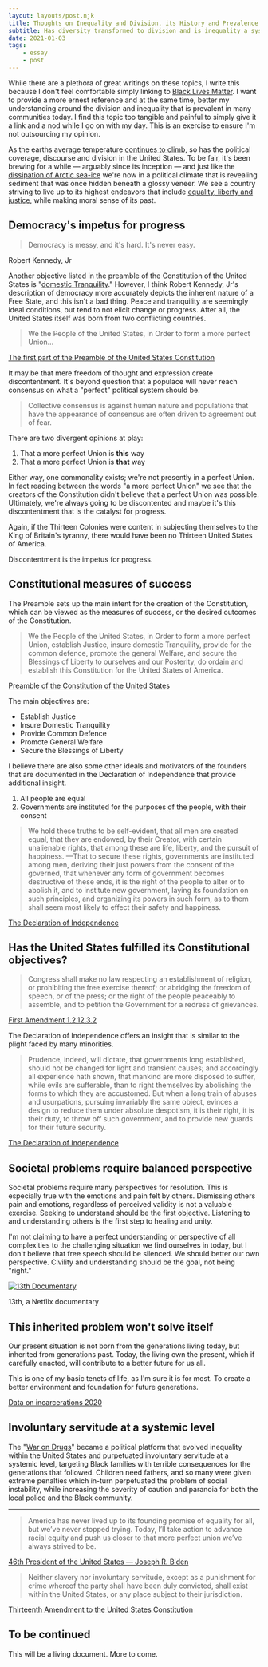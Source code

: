 ```yaml
---
layout: layouts/post.njk
title: Thoughts on Inequality and Division, its History and Prevalence in Society Today
subtitle: Has diversity transformed to division and is inequality a systemic problem in the United States?
date: 2021-01-03
tags:
    - essay
    - post
---
```


While there are a plethora of great writings on these topics, I write this because I don't feel comfortable simply linking to [Black Lives Matter](https://blacklivesmatter.com/). I want to provide a more ernest reference and at the same time, better my understanding around the division and inequality that is prevalent in many communities today. I find this topic too tangible and painful to simply give it a link and a nod while I go on with my day. This is an exercise to ensure I'm not outsourcing my opinion.

As the earths average temperature [continues to climb](https://climate.nasa.gov/interactives/climate-time-machine), so has the political coverage, discourse and division in the United States. To be fair, it's been brewing for a while &mdash; arguably since its inception &mdash; and just like the [dissipation of Arctic sea-ice](https://climate.nasa.gov/images-of-change/?id=623#623-arctic-sea-ice-coverage-hits-record-low) we're now in a political climate that is revealing sediment that was once hidden beneath a glossy veneer. We see a country striving to live up to its highest endeavors that include [equality, liberty and justice](https://constitution.congress.gov/constitution/preamble/), while making moral sense of its past.



## Democracy's impetus for progress

>Democracy is messy, and it's hard. It's never easy.
<p class="caption">Robert Kennedy, Jr</p>

Another objective listed in the preamble of the Constitution of the United States is "[domestic Tranquility](https://constitution.congress.gov/constitution/preamble/)." However, I think Robert Kennedy, Jr's description of democracy more accurately depicts the inherent nature of a Free State, and this isn't a bad thing. Peace and tranquility are seemingly ideal conditions, but tend to not elicit change or progress. After all, the United States itself was born from two conflicting countries.

>We the People of the United States, in Order to form a more perfect Union...
<p class="caption"><a href="https://constitution.congress.gov/constitution/preamble/">The first part of the Preamble of the United States Constitution</a></p>

It may be that mere freedom of thought and expression create discontentment. It's beyond question that a populace will never reach consensus on what a "perfect" political system should be. 

>Collective consensus is against human nature and populations that have the appearance of consensus are often driven to agreement out of fear.

There are two divergent opinions at play:

1. That a more perfect Union is __this__ way
1. That a more perfect Union is __that__ way

Either way, one commonality exists; we're not presently in a perfect Union. In fact reading between the words "a more perfect Union" we see that the creators of the Constitution didn't believe that a perfect Union was possible. Ultimately, we're always going to be discontented and maybe it's this discontentment that is the catalyst for progress.

Again, if the Thirteen Colonies were content in subjecting themselves to the King of Britain's tyranny, there would have been no Thirteen United States of America.

Discontentment is the impetus for progress.


## Constitutional measures of success

The Preamble sets up the main intent for the creation of the Constitution, which can be viewed as the measures of success, or the desired outcomes of the Constitution.

>We the People of the United States, in Order to form a more perfect Union, establish Justice, insure domestic Tranquility, provide for the common defence, promote the general Welfare, and secure the Blessings of Liberty to ourselves and our Posterity, do ordain and establish this Constitution for the United States of America.
<p class="caption"><a href="https://constitution.congress.gov/constitution/preamble/">Preamble of the Constitution of the United States</a></p>

The main objectives are:

- Establish Justice
- Insure Domestic Tranquility
- Provide Common Defence
- Promote General Welfare
- Secure the Blessings of Liberty

I believe there are also some other ideals and motivators of the founders that are documented in the Declaration of Independence that provide additional insight.

1. All people are equal
1. Governments are instituted for the purposes of the people, with their consent

>We hold these truths to be self-evident, that all men are created equal, that they are endowed, by their Creator, with certain unalienable rights, that among these are life, liberty, and the pursuit of happiness. &mdash;That to secure these rights, governments are instituted among men, deriving their just powers from the consent of the governed, that whenever any form of government becomes destructive of these ends, it is the right of the people to alter or to abolish it, and to institute new government, laying its foundation on such principles, and organizing its powers in such form, as to them shall seem most likely to effect their safety and happiness.
<p class="caption"><a href="https://www.cga.ct.gov/asp/content/constitutions/Declaration.htm">The Declaration of Independence</a></p>

## Has the United States fulfilled its Constitutional objectives?

>Congress shall make no law respecting an establishment of religion, or prohibiting the free exercise thereof; or abridging the freedom of speech, or of the press; or the right of the people peaceably to assemble, and to petition the Government for a redress of grievances.
<p class="caption"><a href="https://constitution.congress.gov/browse/essay/amdt1-2-12-3-2/ALDE_00000763/%5B'protest'%5D">First Amendment 1.2.12.3.2</a></p>

The Declaration of Independence offers an insight that is similar to the plight faced by many minorities.

>Prudence, indeed, will dictate, that governments long established, should not be changed for light and transient causes; and accordingly all experience hath shown, that mankind are more disposed to suffer, while evils are sufferable, than to right themselves by abolishing the forms to which they are accustomed. But when a long train of abuses and usurpations, pursuing invariably the same object, evinces a design to reduce them under absolute despotism, it is their right, it is their duty, to throw off such government, and to provide new guards for their future security.
<p class="caption"><a href="https://www.cga.ct.gov/asp/content/constitutions/Declaration.htm">The Declaration of Independence</a></p>


## Societal problems require balanced perspective 

Societal problems require many perspectives for resolution. This is especially true with the emotions and pain felt by others. Dismissing others pain and emotions, regardless of perceived validity is not a valuable exercise. Seeking to understand should be the first objective. Listening to and understanding others is the first step to healing and unity.

I'm not claiming to have a perfect understanding or perspective of all complexities to the challenging situation we find ourselves in today, but I don't believe that free speech should be silenced. We should better our own perspective. Civility and understanding should be the goal, not being "right."

[![13th Documentary](/assets/img/content/equality/netflix-13th-doc.jpg)](https://www.netflix.com/title/80091741)
<p class="caption">13th, a Netflix documentary</p>

## This inherited problem won't solve itself 

Our present situation is not born from the generations living today, but inherited from generations past. Today, the living own the present, which if carefully enacted, will contribute to a better future for us all.

This is one of my basic tenets of life, as I'm sure it is for most. To create a better environment and foundation for future generations.

[Data on incarcerations 2020](https://www.prisonpolicy.org/reports/pie2020.html)

## Involuntary servitude at a systemic level

The "[War on Drugs](https://en.wikipedia.org/wiki/War_on_drugs)" became a political platform that evolved inequality within the United States and purpetuated involuntary servitude at a systemic level, targeting Black families with terrible consequences for the generations that followed. Children need fathers, and so many were given extreme penalties which in-turn perpetuated the problem of social instability, while increasing the severity of caution and paranoia for both the local police and the Black community.

___

> America has never lived up to its founding promise of equality for all, but we’ve never stopped trying. Today, I’ll take action to advance racial equity and push us closer to that more perfect union we’ve always strived to be.
<p class="caption"><a href="https://twitter.com/POTUS/status/1354056690027683841?s=19">46th President of the United States &mdash; Joseph R. Biden</a></p>

> Neither slavery nor involuntary servitude, except as a punishment for crime whereof the party shall have been duly convicted, shall exist within the United States, or any place subject to their jurisdiction.

<p class="caption"><a href="https://constitution.congress.gov/constitution/amendment-13/" title="Thirteenth Amendment to the United States Constitution">Thirteenth Amendment to the United States Constitution</a></p>

## To be continued
This will be a living document. More to come.
